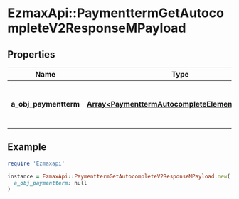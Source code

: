 # EzmaxApi::PaymenttermGetAutocompleteV2ResponseMPayload

## Properties

| Name | Type | Description | Notes |
| ---- | ---- | ----------- | ----- |
| **a_obj_paymentterm** | [**Array&lt;PaymenttermAutocompleteElementResponse&gt;**](PaymenttermAutocompleteElementResponse.md) | An array of Paymentterm autocomplete element response. |  |

## Example

```ruby
require 'Ezmaxapi'

instance = EzmaxApi::PaymenttermGetAutocompleteV2ResponseMPayload.new(
  a_obj_paymentterm: null
)
```


